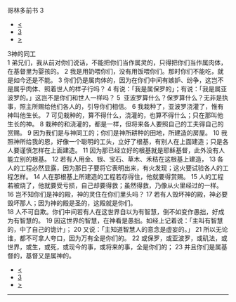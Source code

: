 ﻿





 哥林多前书 3




* [<](bible/1CO02.md)
* [3](bible/1CO.md)
* [>](bible/1CO04.md)



 
3神的同工  
1 弟兄们，我从前对你们说话，不能把你们当作属灵的，只得把你们当作属肉体，在基督里为婴孩的。 
2 我是用奶喂你们，没有用饭喂你们。那时你们不能吃，就是如今还是不能。 
3 你们仍是属肉体的，因为在你们中间有嫉妒、纷争，这岂不是属乎肉体、照着世人的样子行吗？ 
4 有说：「我是属保罗的」；有说：「我是属亚波罗的。」这岂不是你们和世人一样吗？ 
5  亚波罗算什么？保罗算什么？无非是执事，照主所赐给他们各人的，引导你们相信。 
6 我栽种了，亚波罗浇灌了，惟有神叫他生长。 
7 可见栽种的，算不得什么，浇灌的，也算不得什么；只在那叫他生长的神。 
8 栽种的和浇灌的，都是一样，但将来各人要照自己的工夫得自己的赏赐。 
9 因为我们是与神同工的；你们是神所耕种的田地，所建造的房屋。 
10 我照神所给我的恩，好像一个聪明的工头，立好了根基，有别人在上面建造；只是各人要谨慎怎样在上面建造。 
11 因为那已经立好的根基就是耶稣基督，此外没有人能立别的根基。 
12 若有人用金、银、宝石、草木、禾秸在这根基上建造， 
13 各人的工程必然显露，因为那日子要将它表明出来，有火发现；这火要试验各人的工程怎样。 
14 人在那根基上所建造的工程若存得住，他就要得赏赐。 
15 人的工程若被烧了，他就要受亏损，自己却要得救；虽然得救，乃像从火里经过的一样。 
16 岂不知你们是神的殿，神的灵住在你们里头吗？ 
17 若有人毁坏神的殿，神必要毁坏那人；因为神的殿是圣的，这殿就是你们。  
18 人不可自欺。你们中间若有人在这世界自以为有智慧，倒不如变作愚拙，好成为有智慧的。 
19 因这世界的智慧，在神看是愚拙。如经上记着说：「主叫有智慧的，中了自己的诡计」； 
20 又说：「主知道智慧人的意念是虚妄的。」 
21 所以无论谁，都不可拿人夸口，因为万有全是你们的。 
22 或保罗，或亚波罗，或矶法，或世界，或生，或死，或现今的事，或将来的事，全是你们的； 
23 并且你们是属基督的，基督又是属神的。 
* [<](bible/1CO02.md)
* [3](bible/1CO.md)
* [>](bible/1CO04.md)





---









